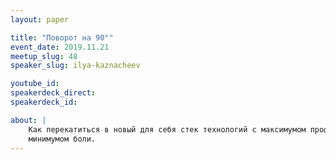 ```yaml
---
layout: paper

title: "Поворот на 90°"
event_date: 2019.11.21
meetup_slug: 48
speaker_slug: ilya-kaznacheev

youtube_id:
speakerdeck_direct:
speakerdeck_id:

about: |
    Как перекатиться в новый для себя стек технологий с максимумом профита и
    минимумом боли.
---
```


